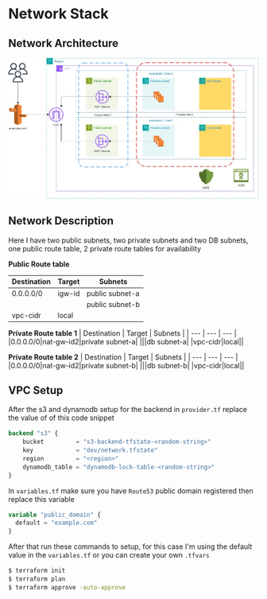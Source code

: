 # Network Stack

## Network Architecture

![Alt text](./network.jpg?raw=true "Network Architecture")

## Network Description

Here I have two public subnets, two private subnets and two DB subnets, one public route table, 2 private route tables for availability

<b>Public Route table</b>

| Destination | Target | Subnets         |
| ----------- | ------ | --------------- |
| 0.0.0.0/0   | igw-id | public subnet-a |
|             |        | public subnet-b |
| vpc-cidr    | local  |                 |

<b>Private Route table 1</b>
| Destination | Target | Subnets |
| --- | --- | --- |
|0.0.0.0/0|nat-gw-id2|private subnet-a|
|||db subnet-a|
|vpc-cidr|local||

<b>Private Route table 2</b>
| Destination | Target | Subnets |
| --- | --- | --- |
|0.0.0.0/0|nat-gw-id2|private subnet-b|
|||db subnet-b|
|vpc-cidr|local||

## VPC Setup

After the s3 and dynamodb setup for the backend in `provider.tf` replace the value of of this code snippet

```terraform
backend "s3" {
    bucket         = "s3-backend-tfstate-<random-string>"
    key            = "dev/network.tfstate"
    region         = "<region>"
    dynamodb_table = "dynamodb-lock-table-<random-string>"
}
```

In `variables.tf` make sure you have `Route53` public domain registered then replace this variable

```terraform
variable "public_domain" {
  default = "example.com"
}
```

After that run these commands to setup, for this case I'm using the default value in the `variables.tf` or you can create your own `.tfvars`

```sh
$ terraform init
$ terraform plan
$ terraform approve -auto-approve
```
